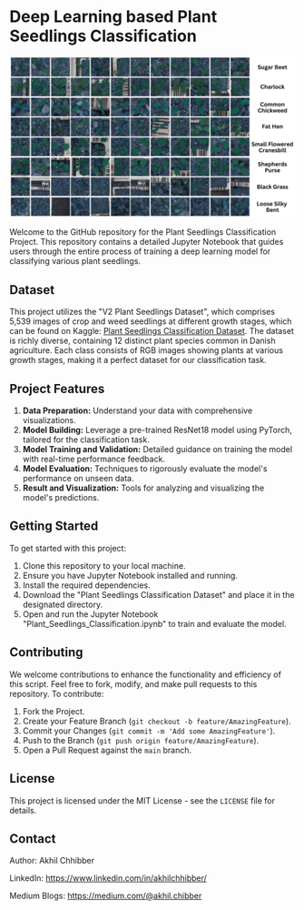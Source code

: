 # Deep Learning based Plant Seedlings Classification
<p align="center">
  <img src="https://github.com/akhilchibber/Plant-Seedlings-Classification/blob/main/Plant-Seedlings-Classification.jpg?raw=true" alt="earthml Logo">
</p>
Welcome to the GitHub repository for the Plant Seedlings Classification Project. This repository contains a detailed Jupyter Notebook that guides users through the entire process of training a deep learning model for classifying various plant seedlings.

## Dataset
This project utilizes the "V2 Plant Seedlings Dataset", which comprises 5,539 images of crop and weed seedlings at different growth stages, which can be found on Kaggle: [Plant Seedlings Classification Dataset](https://www.kaggle.com/datasets/vbookshelf/v2-plant-seedlings-dataset). The dataset is richly diverse, containing 12 distinct plant species common in Danish agriculture. Each class consists of RGB images showing plants at various growth stages, making it a perfect dataset for our classification task.

## Project Features
1. **Data Preparation:** Understand your data with comprehensive visualizations.
2. **Model Building:** Leverage a pre-trained ResNet18 model using PyTorch, tailored for the classification task.
3. **Model Training and Validation:** Detailed guidance on training the model with real-time performance feedback.
4. **Model Evaluation:** Techniques to rigorously evaluate the model's performance on unseen data.
5. **Result and Visualization:** Tools for analyzing and visualizing the model's predictions.

## Getting Started
To get started with this project:

1. Clone this repository to your local machine.
2. Ensure you have Jupyter Notebook installed and running.
3. Install the required dependencies.
4. Download the "Plant Seedlings Classification Dataset" and place it in the designated directory.
5. Open and run the Jupyter Notebook "Plant_Seedlings_Classification.ipynb" to train and evaluate the model.

## Contributing
We welcome contributions to enhance the functionality and efficiency of this script. Feel free to fork, modify, and make pull requests to this repository. To contribute:

1. Fork the Project.
2. Create your Feature Branch (`git checkout -b feature/AmazingFeature`).
3. Commit your Changes (`git commit -m 'Add some AmazingFeature'`).
4. Push to the Branch (`git push origin feature/AmazingFeature`).
5. Open a Pull Request against the `main` branch.

## License

This project is licensed under the MIT License - see the `LICENSE` file for details.

## Contact

Author: Akhil Chhibber

LinkedIn: https://www.linkedin.com/in/akhilchhibber/

Medium Blogs: https://medium.com/@akhil.chibber
